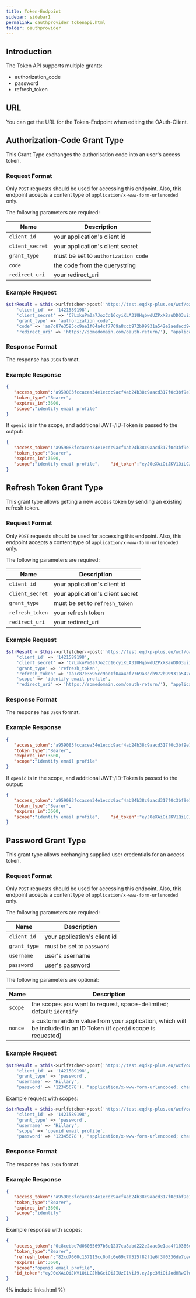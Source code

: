 ```yaml
---
title: Token-Endpoint
sidebar: sidebar1
permalink: oauthprovider_tokenapi.html
folder: oauthprovider
---
```


## Introduction

The Token API supports multiple grants:
* authorization_code
* password
* refresh_token

## URL
You can get the URL for the Token-Endpoint when editing the OAuth-Client.

## Authorization-Code Grant Type

This Grant Type exchanges the authorisation code into an user's access token.

### Request Format

Only `POST` requests should be used for accessing this endpoint. Also, this endpoint accepts a content type of `application/x-www-form-urlencoded` only.

The following parameters are required:

| Name | Description |
|------|-------------|
|`client_id` | your application's client id |
|`client_secret` | your application's client secret |
|`grant_type` | must be set to `authorization_code` |
|`code` | the code from the querystring |
|`redirect_uri` | your redirect_uri |



### Example Request

```php
$strResult = $this->urlfetcher->post('https://test.eqdkp-plus.eu/wcf/oauth-token/', array(
	'client_id' => '1421589198', 
	'client_secret' => 'C7LxkuPm0a7JozCd16cyiKLA31UHqbwdUZPxX8auDDO3uiiFqa1Q7SRObHtLsd2k9pmYZqmAqKBlkf3ThCtScMSTzhz9DSfjW7GP0DAfNaWO0ZXNT8SzNqWO6yTfwVq7', 
	'grant_type' => 'authorization_code', 
	'code' => 'aa7c87e3595cc9ae1f04a4cf7769a8ccb972b99931a542e2aedecd9428aa7d8c18d6f16b2fa96020b4cf5aff44d8ce87bdec',
	'redirect_uri' => 'https://somedomain.com/oauth-return/'), "application/x-www-form-urlencoded; charset=utf-8");
```

### Response Format

The response has `JSON` format.

### Example Response


```json
{ 
   "access_token":"a959083fccacea34e1ecdc9acf4ab24b38c9aacd317f0c3bf9e1ae51b25a5a5b10b92174d4327c60024307605e5d927c1a4bca1da94040a76f6c12be6e85a8a9457d83039068",
   "token_type":"Bearer",
   "expires_in":3600,
   "scope":"identify email profile"
}
```

If `openid` is in the scope, and additional JWT-/ID-Token is passed to the output:

```json
{ 
   "access_token":"a959083fccacea34e1ecdc9acf4ab24b38c9aacd317f0c3bf9e1ae51b25a5a5b10b92174d4327c60024307605e5d927c1a4bca1da94040a76f6c12be6e85a8a9457d83039068",
   "token_type":"Bearer",
   "expires_in":3600,
   "scope":"identify email profile",	"id_token":"eyJ0eXAiOiJKV1QiLCJhbGciOiJIUzI1NiJ9.eyJpc3MiOiJodHRwOlwvXC9sb2NhbGhvc3RcL3NvbnN0aWdlXC9mb3J1bTUuMS43XC91cGxvYWRcLyIsImF1ZCI6IjEzMDc3MzQwMDgiLCJpYXQiOjE1NzE1NTU4MzgsIm5iZiI6MTU3MTU1NTc3OCwiZXhwIjoxNTcxNTU5NDM4LCJzdWIiOjEsIm5hbWUiOiJyb290Iiwibm9uY2UiOiJjYzA1OGYyMGNiNzU5ZTI4NTQzYjJmZjEzOTlhMGI2ZiIsInNjb3BlIjoib3BlbmlkIGVtYWlsIiwiZW1haWwiOiJhZG1pbkBhZG1pbi5kZSJ9.R25eS35w-qbvCMZjr9yBFC2cMXEVnhTWFiRjCh2zS4w"
}
```


## Refresh Token Grant Type

This grant type allows getting a new access token by sending an existing refresh token.

### Request Format

Only `POST` requests should be used for accessing this endpoint. Also, this endpoint accepts a content type of `application/x-www-form-urlencoded` only.

The following parameters are required:

| Name | Description |
|------|-------------|
|`client_id` | your application's client id |
|`client_secret` | your application's client secret |
|`grant_type` | must be set to `refresh_token` |
|`refresh_token` | your refresh token |
|`redirect_uri` | your redirect_uri |

### Example Request

```php
$strResult = $this->urlfetcher->post('https://test.eqdkp-plus.eu/wcf/oauth-token/', array(
	'client_id' => '1421589198', 
	'client_secret' => 'C7LxkuPm0a7JozCd16cyiKLA31UHqbwdUZPxX8auDDO3uiiFqa1Q7SRObHtLsd2k9pmYZqmAqKBlkf3ThCtScMSTzhz9DSfjW7GP0DAfNaWO0ZXNT8SzNqWO6yTfwVq7', 
	'grant_type' => 'refresh_token', 
	'refresh_token' => 'aa7c87e3595cc9ae1f04a4cf7769a8ccb972b99931a542e2aedecd9428aa7d8c18d6f16b2fa96020b4cf5aff44d8ce87bdec', 
	'scope' => 'identify email profile', 
	'redirect_uri' => 'https://somedomain.com/oauth-return/'), "application/x-www-form-urlencoded; charset=utf-8");
```

### Response Format
The response has `JSON` format.

### Example Response

```json
{ 
   "access_token":"a959083fccacea34e1ecdc9acf4ab24b38c9aacd317f0c3bf9e1ae51b25a5a5b10b92174d4327c60024307605e5d927c1a4bca1da94040a76f6c12be6e85a8a9457d83039068",
   "token_type":"Bearer",
   "expires_in":3600,
   "scope":"identify email profile"
}
```

If `openid` is in the scope, and additional JWT-/ID-Token is passed to the output:

```json
{ 
   "access_token":"a959083fccacea34e1ecdc9acf4ab24b38c9aacd317f0c3bf9e1ae51b25a5a5b10b92174d4327c60024307605e5d927c1a4bca1da94040a76f6c12be6e85a8a9457d83039068",
   "token_type":"Bearer",
   "expires_in":3600,
   "scope":"identify email profile",	"id_token":"eyJ0eXAiOiJKV1QiLCJhbGciOiJIUzI1NiJ9.eyJpc3MiOiJodHRwOlwvXC9sb2NhbGhvc3RcL3NvbnN0aWdlXC9mb3J1bTUuMS43XC91cGxvYWRcLyIsImF1ZCI6IjEzMDc3MzQwMDgiLCJpYXQiOjE1NzE1NTU4MzgsIm5iZiI6MTU3MTU1NTc3OCwiZXhwIjoxNTcxNTU5NDM4LCJzdWIiOjEsIm5hbWUiOiJyb290Iiwibm9uY2UiOiJjYzA1OGYyMGNiNzU5ZTI4NTQzYjJmZjEzOTlhMGI2ZiIsInNjb3BlIjoib3BlbmlkIGVtYWlsIiwiZW1haWwiOiJhZG1pbkBhZG1pbi5kZSJ9.R25eS35w-qbvCMZjr9yBFC2cMXEVnhTWFiRjCh2zS4w"
}
```

## Password Grant Type
This grant type allows exchanging supplied user credentials for an access token.

### Request Format

Only `POST` requests should be used for accessing this endpoint. Also, this endpoint accepts a content type of `application/x-www-form-urlencoded` only.

The following parameters are required:

| Name | Description |
|------|-------------|
|`client_id` | your application's client id |
|`grant_type` | must be set to `password` |
|`username` | user's username |
|`password` | user's password |

The following parameters are optional:

| Name | Description |
|------|-------------|
|`scope` | the scopes you want to request, space-delimited; default: `identify` |
|`nonce` | a custom random value from your application, which will be included in an ID Token (if `openid` scope is requested) |

### Example Request
```php
$strResult = $this->urlfetcher->post('https://test.eqdkp-plus.eu/wcf/oauth-token/', array(
	'client_id' => '1421589198', 
	'grant_type' => 'password', 
	'username' => 'Hillary', 
	'password' => '12345678'), "application/x-www-form-urlencoded; charset=utf-8");
```

Example request with scopes:

```php
$strResult = $this->urlfetcher->post('https://test.eqdkp-plus.eu/wcf/oauth-token/', array(
	'client_id' => '1421589198', 
	'grant_type' => 'password', 
	'username' => 'Hillary',
	'scope' => 'openid email profile',
	'password' => '12345678'), "application/x-www-form-urlencoded; charset=utf-8");
```

### Response Format
The response has `JSON` format.

### Example Response
```json
{ 
   "access_token":"a959083fccacea34e1ecdc9acf4ab24b38c9aacd317f0c3bf9e1ae51b25a5a5b10b92174d4327c60024307605e5d927c1a4bca1da94040a76f6c12be6e85a8a9457d83039068",
   "token_type":"Bearer",
   "expires_in":3600,
   "scope":"identify"
}
```

Example response with scopes:

```json
{ 
   "access_token":"0c8cebbe7d06085697b6e1237ca8abd222e2aac3e1aa4f10366ddfe1cde7c657ba21ceeb548754aa1b08d5e1c6c94a1c0e786993b4e333d5122a031b7348fe3425119a0b9b03",
   "token_type":"Bearer",
   "refresh_token":"82cd7660c157115cc0bfc6e69c7f515f82f1e6f3f0336de7ced915ad6376e24b6a190aab64a5357da69cc7ea265df2bae4cc2804939dcb5ffd7abb73381e263a8ff7a2c23e17",
   "expires_in":3600,
   "scope":"openid email profile",
   "id_token":"eyJ0eXAiOiJKV1QiLCJhbGciOiJIUzI1NiJ9.eyJpc3MiOiJodHRwOlwvXC9sb2NhbGhvc3RcL3NvbnN0aWdlXC9mb3J1bTUuMS43XC91cGxvYWRcLyIsImF1ZCI6IjEzMDc3MzQwMDgiLCJpYXQiOjE1NzE1NTk4MTIsIm5iZiI6MTU3MTU1OTc1MiwiZXhwIjoxNTcxNTYzNDEyLCJzdWIiOjEsIm5hbWUiOiJyb290Iiwibm9uY2UiOiIiLCJzY29wZSI6Im9wZW5pZCBlbWFpbCBwcm9maWxlIiwiZW1haWwiOiJhZG1pbkBhZG1pbi5kZSJ9.zr6duC34thO0rmP0g5NwRBM61AJDCiURu0dLAuHxUzg"
}
```

{% include links.html %}
